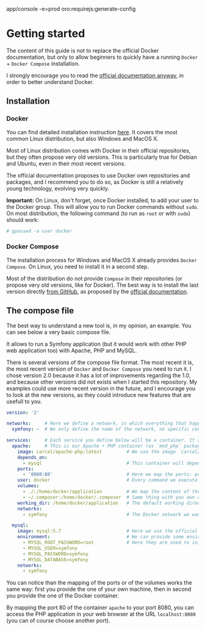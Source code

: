 app/console -e=prod oro:requirejs:generate-config
# Getting started

The content of this guide is not to replace the official Docker documentation, but only to allow beginners to quickly have a running `Docker` + `Docker Compose` installation.

I strongly encourage you to read the [official documentation anyway](https://docs.docker.com/), in order to better understand Docker.

## Installation

### Docker

You can find detailed installation instruction [here](https://docs.docker.com/engine/installation/). It covers the most common Linux distribution, but also Windows and MacOS X.

Most of Linux distribution comes with Docker in their official repositories, but they often propose very old versions. This is particularly true for Debian and Ubuntu, even in their most recent versions.

The official documentation proposes to use Docker own repositories and packages, and I recommend you to do so, as Docker is still a relatively young technology, evolving very quickly.

**Important:** On Linux, don't forget, once Docker installed, to add your user to the Docker group. This will allow you to run Docker commands without `sudo`. On most distribution, the following command (to run as `root` or with `sudo`) should work:

```bash
# gpasswd -a user docker
```

### Docker Compose

The installation process for Windows and MacOS X already provides `Docker Compose`. On Linux, you need to install it in a second step.

Most of the distribution do not provide `Compose` in their repositories (or propose very old versions, like for Docker).
The best way is to install the last version directly [from GitHub](https://github.com/docker/compose/releases), as proposed by the [official documentation](https://docs.docker.com/compose/install/).

## The compose file

The best way to understand a new tool is, in my opinion, an example. You can see below a very basic compose file.

It allows to run a Symfony application (but it would work with other PHP web application too) with Apache, PHP and MySQL.

There is several versions of the compose file format. The most recent it is, the most recent version of `Docker` and `Docker Compose` you need to run it.
I chose version 2.0 because it has a lot of improvements regarding the 1.0, and because other versions did not exists when I started this repository.
My examples could use more recent version in the future, and I encourage you to look at the new versions, as they could introduce new features that are usefull to you.

```yaml
version: '2'

networks:     # Here we define a network, in which everything that happen in the containers will be isolated.
  symfony: ~  # We only define the name of the network, no specific configuration.

services:     # Each service you define below will be a container. It allows you to define you container configuration in a clear, readable way
  apache:     # This is our Apache + PHP container (as `mod_php` package needs both `php` and `apache` package, everything is in one container)
    image: carcel/apache-php:latest         # We use the image `carcel/apache` in its latest version to create the container
    depends_on:
      - mysql                               # This container will depend on the MySQL on, meaning it won't start until MySQL container is
    ports:
      - '8080:80'                           # Here we map the ports: port 80 of the container will be redirected on port 8080 on your machine
    user: docker                            # Every command we execute in the container will be as the `docker` user (id 1000 group 1000, defined during the build of the image `carcel/apache`)
    volumes:
      - ./:/home/docker/application         # We map the content of the current folder (usually your PHP application) with `/home/docker/application` (because `carcel/apache` contains a vhost pointing to this location)
      - ~/.composer:/home/docker/.composer  # Same thing with you own composer folder, allowing you to use your own composer cache and GitHub token when running `composer update` for instance
    working_dir: /home/docker/application   # The default working directory, so if for instance you run `app/console cache:clear` with `docker-compose`, it will be in this folder
    networks:
      - symfony                             # The Docker network we want our application to run within.

  mysql:
    image: mysql:5.7                        # Here we use the official MySQL 5.7 image: https://hub.docker.com/_/mysql/
    environment:                            # We can provide some environment variables to the container when we start it
      - MYSQL_ROOT_PASSWORD=root            # Here they are used to initialize MySQL with a root password and a default database
      - MYSQL_USER=symfony
      - MYSQL_PASSWORD=symfony
      - MYSQL_DATABASE=symfony
    networks:
      - symfony
```

You can notice than the mapping of the ports or of the volumes works the same way: first you provide the one of your own machine, then in second you provide the one of the Docker container.

By mapping the port 80 of the container `apache` to your port 8080, you can access the PHP application in your web browser at the URL `localhost:8080` (you can of course choose another port).
